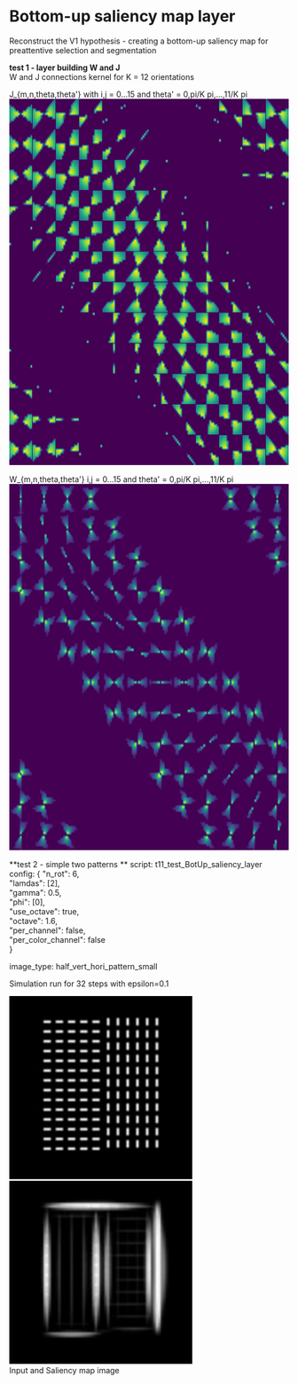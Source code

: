 # Bottom-up saliency map layer

Reconstruct the V1 hypothesis - creating a bottom-up saliency map for preattentive selection and segmentation 

**test 1 - layer building W and J**   
W and J connections kernel for K = 12 orientations

J_{m,n,theta,theta'} with i,j = 0...15 and theta' = 0,pi/K pi,...,11/K pi   
<img src='../../img/J_exitatory_filter.jpeg' height="660">

W_{m,n,theta,theta'} i,j = 0...15 and theta' = 0,pi/K pi,...,11/K pi   
<img src='../../img/W_inibition_filter.jpeg' height="660">


**test 2 - simple two patterns **
script: t11_test_BotUp_saliency_layer
 config:
 {
  "n_rot": 6,  
  "lamdas": [2],  
  "gamma": 0.5,  
  "phi": [0],  
  "use_octave": true,  
  "octave": 1.6,  
  "per_channel": false,  
  "per_color_channel": false    
}

image_type: half_vert_hori_pattern_small

Simulation run for 32 steps with epsilon=0.1
 
<img src='../../img/input_half_vert_hori_pattern_small.jpeg' height="330"><img src='../../img/V1_saliency_map_half_vert_hori_pattern_small.jpeg' height="330">  
Input and Saliency map image
